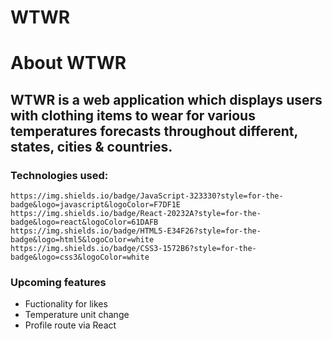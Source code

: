 # WTWR

# About WTWR

## WTWR is a web application which displays users with clothing items to wear for various temperatures forecasts throughout different, states, cities & countries.

### Technologies used:

    https://img.shields.io/badge/JavaScript-323330?style=for-the-badge&logo=javascript&logoColor=F7DF1E
    https://img.shields.io/badge/React-20232A?style=for-the-badge&logo=react&logoColor=61DAFB
    https://img.shields.io/badge/HTML5-E34F26?style=for-the-badge&logo=html5&logoColor=white
    https://img.shields.io/badge/CSS3-1572B6?style=for-the-badge&logo=css3&logoColor=white

### Upcoming features

- Fuctionality for likes
- Temperature unit change
- Profile route via React
